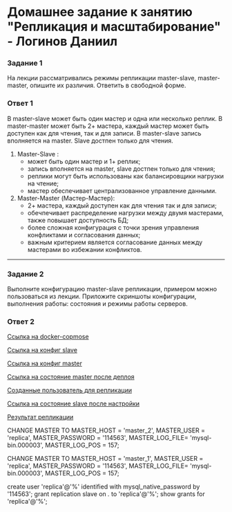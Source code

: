 # Домашнее задание к занятию "Репликация и масштабирование" - Логинов Даниил

### Задание 1

На лекции рассматривались режимы репликации master-slave, master-master, опишите их различия.
Ответить в свободной форме.

### Ответ 1 

В master-slave может быть один мастер и одна или несколько реплик. В master-master может быть 2+ мастера, каждый мастер может быть доступен как для чтения, так и для записи.
В master-slave запись вполняется на master. Slave достпен только для чтения.
1. Master-Slave :
    * может быть один мастер и 1+ реплик;
    * запись вполняется на master, slave достпен только для чтения;
    * реплики могут быть использованы как балансировщики нагрузки на чтение;
    * мастер обеспечивает централизованное управление данными.
2. Master-Master (Мастер-Мастер):
    * 2+ мастера, каждый доступен как для чтения так и для записи;
    * обечпечивает распределение нагрузки между двумя мастерами, также повышает доступность БД;
    * более сложная конфигурация с точки зрения управления конфликтами и согласования данных;
    * важным критерием является согласование данных между мастерами во избежании конфликтов.
 
 ----

### Задание 2

Выполните конфигурацию master-slave репликации, примером можно пользоваться из лекции.
Приложите скриншоты конфигурации, выполнения работы: состояния и режимы работы серверов.

### Ответ 2

[Ссылка на docker-copmose](https://github.com/Loginochka/sdb-hw/blob/main/Replication_%26_scale/mysql-master.yml)

[Ссылка на конфиг slave](https://github.com/Loginochka/sdb-hw/blob/main/Replication_%26_scale/slave/my.cnf)

[Ссылка на конфиг master](https://github.com/Loginochka/sdb-hw/blob/main/Replication_%26_scale/master/my.cnf)

[Ссылка на состояние master после деплоя](https://github.com/Loginochka/sdb-hw/blob/main/Replication_%26_scale/media/master_status_after_deploy.png)

[Созданные пользователь для репликации](https://github.com/Loginochka/sdb-hw/blob/main/Replication_%26_scale/media/user_for_replication.png)

[Ссылка на состояние slave после настройки](https://github.com/Loginochka/sdb-hw/blob/main/Replication_%26_scale/media/slave_status.png)

[Результат репликации](https://github.com/Loginochka/sdb-hw/blob/main/Replication_%26_scale/media/peplication_example.png)


CHANGE MASTER TO
MASTER_HOST = 'master_2',
MASTER_USER = 'replica',
MASTER_PASSWORD = '114563',
MASTER_LOG_FILE= 'mysql-bin.000003',
MASTER_LOG_POS = 157;

CHANGE MASTER TO
MASTER_HOST = 'master_1',
MASTER_USER = 'replica',
MASTER_PASSWORD = '114563',
MASTER_LOG_FILE= 'mysql-bin.000003',
MASTER_LOG_POS = 157;


create user 'replica'@'%' identified with mysql_native_password by '114563';
grant replication slave on *.* to 'replica'@'%';
show grants for 'replica'@'%';